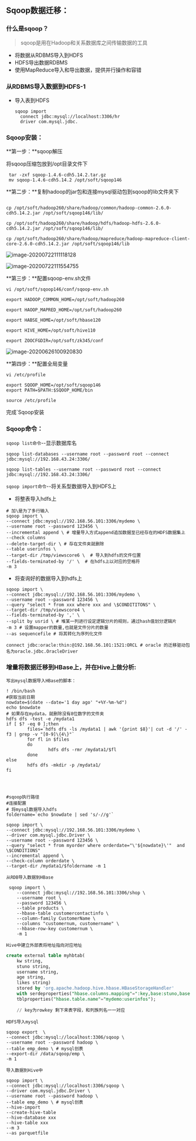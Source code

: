 ## Sqoop数据迁移：

### 什么是sqoop？

>  sqoop是用在Hadoop和关系数据库之间传输数据的工具

- 将数据从RDBMS导入到HDFS
- HDFS导出数据RDBMS
- 使用MapReduce导入和导出数据，提供并行操作和容错

### 从RDBMS导入数据到HDFS-1

- 导入表到HDFS

  ```shell
  sqoop import
  	connect jdbc:mysql://localhost:3306/hr
  	driver com.mysql.jdbc.
  ```



### Sqoop安装：

**第一步：**sqoop解压

将sqoop压缩包放到/opt目录文件下

```shell
 tar -zxf sqoop-1.4.6-cdh5.14.2.tar.gz
 mv sqoop-1.4.6-cdh5.14.2 /opt/soft/sqoop146
```

**第二步：**复制hadoop的jar包和连接mysql驱动包到sqoop的lib文件夹下

```shell

cp /opt/soft/hadoop260/share/hadoop/common/hadoop-common-2.6.0-cdh5.14.2.jar /opt/soft/sqoop146/lib/

cp /opt/soft/hadoop260/share/hadoop/hdfs/hadoop-hdfs-2.6.0-cdh5.14.2.jar /opt/soft/sqoop146/lib/

cp /opt/soft/hadoop260/share/hadoop/mapreduce/hadoop-mapreduce-client-core-2.6.0-cdh5.14.2.jar /opt/soft/sqoop146/lib
```

![image-20200722111118128](C:%5CUsers%5Clenovo%5CAppData%5CRoaming%5CTypora%5Ctypora-user-images%5Cimage-20200722111118128.png)

![image-20200722111554755](C:%5CUsers%5Clenovo%5CAppData%5CRoaming%5CTypora%5Ctypora-user-images%5Cimage-20200722111554755.png)

**第三步：**配置sqoop-env.sh文件

```shell
vi /opt/soft/sqoop146/conf/sqoop-env.sh
```

```shell
export HADOOP_COMMON_HOME=/opt/soft/hadoop260

export HAOOP_MAPRED_HOME=/opt/soft/hadoop260

export HABSE_HOME=/opt/soft/hbase120

export HIVE_HOME=/opt/soft/hive110

export ZOOCFGDIR=/opt/soft/zk345/conf
```

![image-20200626100920830](C:%5CUsers%5Clenovo%5CAppData%5CRoaming%5CTypora%5Ctypora-user-images%5Cimage-20200626100920830.png)

**第四步：**配置全局变量

```shell
vi /etc/profile
```

```shell
export SQOOP_HOME=/opt/soft/sqoop146
export PATH=$PATH:$SQOOP_HOME/bin
```

```shell
source /etc/profile
```

完成`Sqoop安装

### Sqoop命令：

`sqoop list命令`--显示数据库名

```shell
sqoop list-databases --username root --password root --connect jdbc:mysql://192.168.43.24:3306/
 
sqoop list-tables --username root --password root --connect jdbc:mysql://192.168.43.24:3306/
```

`sqoop import命令`--将关系型数据导入到HDFS上

- 将整表导入hdfs上

```shell
# 加\是为了多行输入
sqoop import \ 
--connect jdbc:mysql://192.168.56.101:3306/mydemo \
--username root --password 123456 \
--incremental append \ # 增量导入方式append追加数据至已经存在的HDFS数据集上
--check columns
--delete-target-dir \ # 存在文件夹就删除
--table userinfos \
--target-dir /tmp/viewscore6 \  # 导入到hdfs的文件位置
--fields-terminated-by '/' \  # 在hdfs上以对应的空格符
-m 3
```

- 将查询好的数据导入到hdfs上

```shell
sqoop import \
--connect jdbc:mysql://192.168.56.101:3306/mydemo \
--username root --password 123456 \
--query "select * from xxx where xxx and \$CONDITITONS" \
--target-dir /tmp/viewscore4 \
--fields-terminated-by ',' \
--split by usrid \ # 堆某一列进行设定逻辑分片的规则，通过hash值划分逻辑片
-m 3 # 设置mapper的数量,也就是文件分片的数量
--as sequencefile # 将其转化为序列化文件
```



```shell
connect jdbc:oracle:thin:@192.168.56.101:1521:ORCL # oracle 的迁移驱动包名为oracle.jdbc.OracleDriver
```



### 增量将数据迁移到HBase上，并在Hive上做分析:

`写出mysql数据导入HBase的脚本：`

```shell
! /bin/bash
#获取当前日期
nowdate=$(date --date='1 day ago' "+%Y-%m-%d")
echo $nowdate
# 如果存在mydata，就删除没有8位数字的文件夹
hdfs dfs -test -e /mydata1
if [ $? -eq 0 ];then
        files=`hdfs dfs -ls /mydata1 | awk '{print $8}'| cut -d '/' -f3 | grep -v "[0-9]\{4\}"`
        for fl in $files
        do
                hdfs dfs -rmr /mydata1/$fl
        done
else
        hdfs dfs -mkdir -p /mydata1/
fi




#sqoop执行路径
#连接配置
# 将mysql数据导入hdfs
foldername=`echo $nowdate | sed 's/-//g'`

sqoop import \
--connect jdbc:mysql://192.168.56.101:3306/mydemo \
--driver com.mysql.jdbc.Driver \
--username root --password 123456 \
--query "select * from myorder where orderdate="\'${nowdate}\'"  and \$CONDITIONS" 
--incremental append \
--check-column orderdate \
--target-dir /mydata1/$foldername -m 1
```

`从RDB导入数据到HBase`

```shell
 sqoop import \
    --connect jdbc:mysql://192.168.56.101:3306/shop \
    --username root \
    --password 123456 \
    --table products \
    --hbase-table customercontactinfo \
    --column-family CustomerName \
    --columns "customernum, customername" \
    --hbase-row-key customernum \
    -m 1

```

`Hive中建立外部表将地址指向对应地址`

```sql
create external table myhbtab(
    kw string, 
    stuno string, 
    username string,
    age string, 
    likes string) 
    stored by 'org.apache.hadoop.hive.hbase.HBaseStorageHandler' 
    with serdeproperties("hbase.columns.mapping"=":key,base:stuno,base:username,base:age,externals:likes") 
    tblproperties("hbase.table.name"="mydemo:userinfos");
    
    // key为rowkey 剩下来表字段，和列族列名一一对应
```





`HDFS导入mysql`

```shell
sqoop export  \
--connect jdbc:mysql://localhost:3306/sqoop \
--username root --password hadoop \
--table emp_demo \ # mysql创表
--export-dir /data/sqoop/emp \ 
-m 1

```

`导入数据到Hive中`

```shell
sqoop import \
--connect jdbc:mysql://localhost:3306/sqoop \
--driver com.mysql.jdbc.Driver \
--username root --password hadoop \
--table emp_demo \ # mysql创表
--hive-import
--create-hive-table
--hive-database xxx
--hive-table xxx
--m 3
--as parquetfile
```

